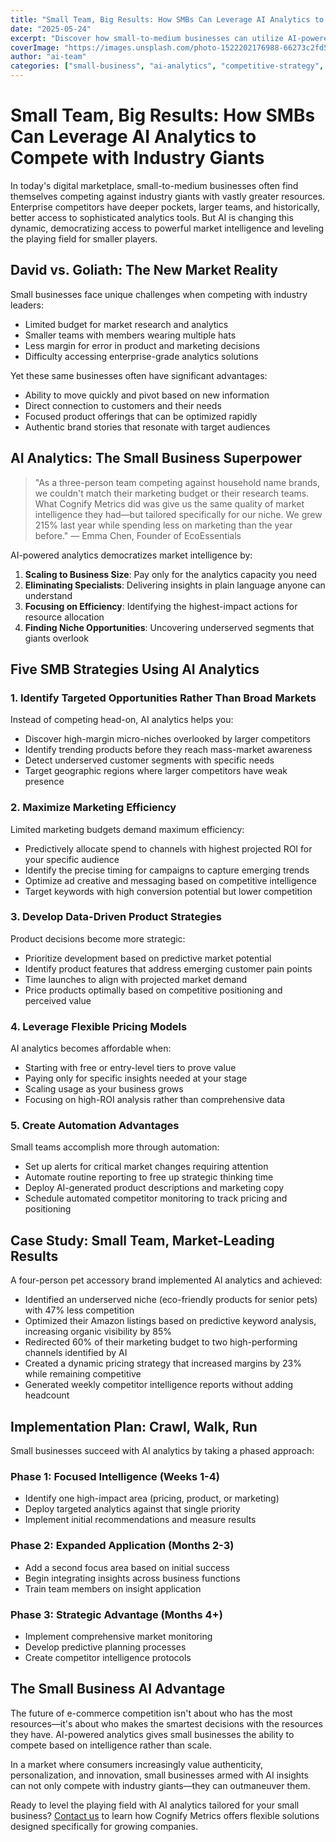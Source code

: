 ```yaml
---
title: "Small Team, Big Results: How SMBs Can Leverage AI Analytics to Compete with Industry Giants"
date: "2025-05-24"
excerpt: "Discover how small-to-medium businesses can utilize AI-powered market intelligence to compete effectively against larger competitors with flexible pricing models and focused strategies."
coverImage: "https://images.unsplash.com/photo-1522202176988-66273c2fd55f?ixlib=rb-4.0.3&auto=format&fit=crop&w=1600&h=800&q=80"
author: "ai-team"
categories: ["small-business", "ai-analytics", "competitive-strategy", "e-commerce"]
---
```


# Small Team, Big Results: How SMBs Can Leverage AI Analytics to Compete with Industry Giants

In today's digital marketplace, small-to-medium businesses often find themselves competing against industry giants with vastly greater resources. Enterprise competitors have deeper pockets, larger teams, and historically, better access to sophisticated analytics tools. But AI is changing this dynamic, democratizing access to powerful market intelligence and leveling the playing field for smaller players.

## David vs. Goliath: The New Market Reality

Small businesses face unique challenges when competing with industry leaders:

- Limited budget for market research and analytics
- Smaller teams with members wearing multiple hats
- Less margin for error in product and marketing decisions
- Difficulty accessing enterprise-grade analytics solutions

Yet these same businesses often have significant advantages:

- Ability to move quickly and pivot based on new information
- Direct connection to customers and their needs
- Focused product offerings that can be optimized rapidly
- Authentic brand stories that resonate with target audiences

## AI Analytics: The Small Business Superpower

> "As a three-person team competing against household name brands, we couldn't match their marketing budget or their research teams. What Cognify Metrics did was give us the same quality of market intelligence they had—but tailored specifically for our niche. We grew 215% last year while spending less on marketing than the year before." — Emma Chen, Founder of EcoEssentials

AI-powered analytics democratizes market intelligence by:

1. **Scaling to Business Size**: Pay only for the analytics capacity you need
2. **Eliminating Specialists**: Delivering insights in plain language anyone can understand
3. **Focusing on Efficiency**: Identifying the highest-impact actions for resource allocation
4. **Finding Niche Opportunities**: Uncovering underserved segments that giants overlook

## Five SMB Strategies Using AI Analytics

### 1. Identify Targeted Opportunities Rather Than Broad Markets

Instead of competing head-on, AI analytics helps you:

- Discover high-margin micro-niches overlooked by larger competitors
- Identify trending products before they reach mass-market awareness
- Detect underserved customer segments with specific needs
- Target geographic regions where larger competitors have weak presence

### 2. Maximize Marketing Efficiency

Limited marketing budgets demand maximum efficiency:

- Predictively allocate spend to channels with highest projected ROI for your specific audience
- Identify the precise timing for campaigns to capture emerging trends
- Optimize ad creative and messaging based on competitive intelligence
- Target keywords with high conversion potential but lower competition

### 3. Develop Data-Driven Product Strategies

Product decisions become more strategic:

- Prioritize development based on predictive market potential
- Identify product features that address emerging customer pain points
- Time launches to align with projected market demand
- Price products optimally based on competitive positioning and perceived value

### 4. Leverage Flexible Pricing Models

AI analytics becomes affordable when:

- Starting with free or entry-level tiers to prove value
- Paying only for specific insights needed at your stage
- Scaling usage as your business grows
- Focusing on high-ROI analysis rather than comprehensive data

### 5. Create Automation Advantages

Small teams accomplish more through automation:

- Set up alerts for critical market changes requiring attention
- Automate routine reporting to free up strategic thinking time
- Deploy AI-generated product descriptions and marketing copy
- Schedule automated competitor monitoring to track pricing and positioning

## Case Study: Small Team, Market-Leading Results

A four-person pet accessory brand implemented AI analytics and achieved:

- Identified an underserved niche (eco-friendly products for senior pets) with 47% less competition
- Optimized their Amazon listings based on predictive keyword analysis, increasing organic visibility by 85%
- Redirected 60% of their marketing budget to two high-performing channels identified by AI
- Created a dynamic pricing strategy that increased margins by 23% while remaining competitive
- Generated weekly competitor intelligence reports without adding headcount

## Implementation Plan: Crawl, Walk, Run

Small businesses succeed with AI analytics by taking a phased approach:

### Phase 1: Focused Intelligence (Weeks 1-4)
- Identify one high-impact area (pricing, product, or marketing)
- Deploy targeted analytics against that single priority
- Implement initial recommendations and measure results

### Phase 2: Expanded Application (Months 2-3)
- Add a second focus area based on initial success
- Begin integrating insights across business functions
- Train team members on insight application

### Phase 3: Strategic Advantage (Months 4+)
- Implement comprehensive market monitoring
- Develop predictive planning processes
- Create competitor intelligence protocols

## The Small Business AI Advantage

The future of e-commerce competition isn't about who has the most resources—it's about who makes the smartest decisions with the resources they have. AI-powered analytics gives small businesses the ability to compete based on intelligence rather than scale.

In a market where consumers increasingly value authenticity, personalization, and innovation, small businesses armed with AI insights can not only compete with industry giants—they can outmaneuver them.

Ready to level the playing field with AI analytics tailored for your small business? [Contact us](/contact) to learn how Cognify Metrics offers flexible solutions designed specifically for growing companies. 